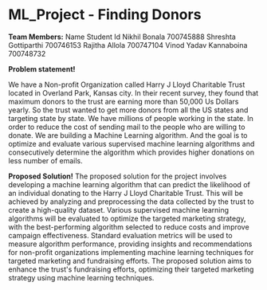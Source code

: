 # ML_Project - Finding Donors

**Team Members:**
      Name	             Student Id
 Nikhil Bonala	         700745888
 Shreshta Gottiparthi	   700746153
 Rajitha Allola	         700747104
 Vinod Yadav Kannaboina	   700748732

 
**Problem statement!**

We have a Non-profit Organization called Harry J Lloyd  Charitable Trust located in Overland Park, Kansas city. In their recent survey, they found that maximum donors to the trust are earning more than 50,000 Us Dollars yearly. So the trust wanted to get more donors from all the US states and targeting state by state. We have millions of people working in the state. In order to reduce the cost of sending mail to the people who are willing to donate. We are building a Machine Learning algorithm. And the goal is to optimize and evaluate  various supervised machine learning algorithms and consecutively determine the algorithm which provides higher donations on less number of emails. 

**Proposed Solution!**
The proposed solution for the project involves developing a machine learning algorithm that can predict the likelihood of an individual donating to the Harry J Lloyd Charitable Trust. 
This will be achieved by analyzing and preprocessing the data collected by the trust to create a high-quality dataset. Various supervised machine learning algorithms will be evaluated to optimize the targeted marketing strategy, with the best-performing algorithm selected to reduce costs and improve campaign effectiveness. 
Standard evaluation metrics will be used to measure algorithm performance, providing insights and recommendations for non-profit organizations implementing machine learning techniques for targeted marketing and fundraising efforts. 
The proposed solution aims to enhance the trust's fundraising efforts, optimizing their targeted marketing strategy using machine learning techniques.
